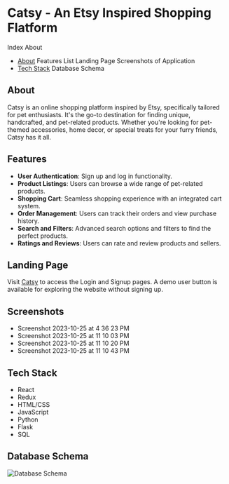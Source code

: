 # Catsy - An Etsy Inspired Shopping Flatform

Index
About
- [About](#about)
Features List
Landing Page
Screenshots of Application
- [Tech Stack](#tech-stack)
Database Schema

<a name="about"></a>
## About
Catsy is an online shopping platform inspired by Etsy, specifically tailored for pet enthusiasts. It's the go-to destination for finding unique, handcrafted, and pet-related products. Whether you're looking for pet-themed accessories, home decor, or special treats for your furry friends, Catsy has it all.

## Features

- **User Authentication**: Sign up and log in functionality.
- **Product Listings**: Users can browse a wide range of pet-related products.
- **Shopping Cart**: Seamless shopping experience with an integrated cart system.
- **Order Management**: Users can track their orders and view purchase history.
- **Search and Filters**: Advanced search options and filters to find the perfect products.
- **Ratings and Reviews**: Users can rate and review products and sellers.


## Landing Page
Visit [Catsy](https://catsy-project.onrender.com) to access the Login and Signup pages. A demo user button is available for exploring the website without signing up.

## Screenshots
- Screenshot 2023-10-25 at 4 36 23 PM
- Screenshot 2023-10-25 at 11 10 03 PM
- Screenshot 2023-10-25 at 11 10 20 PM
- Screenshot 2023-10-25 at 11 10 43 PM
  
<a name="tech-stack"></a>
## Tech Stack

- React
- Redux
- HTML/CSS
- JavaScript
- Python
- Flask
- SQL

## Database Schema
![Database Schema](#link-to-schema-image)

